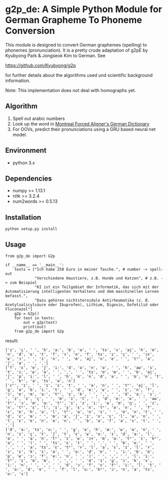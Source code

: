 # g2p_de: A Simple Python Module for German Grapheme To Phoneme Conversion

This module is designed to convert German graphemes (spelling) to phonemes (pronunciation).
It is a pretty crude adaptation of g2pE by Kyubyong Park & Jongseok Kim to German. See

https://github.com/Kyubyong/g2p

for further details about the algorithms used und scientific background information.

Note: This implementation does not deal with homographs yet.

## Algorithm

1. Spell out arabic numbers
3. Look up the word in [Montreal Forced Aligner's German Dictionary](https://mfa-models.readthedocs.io/en/latest/dictionary/German/German%20MFA%20dictionary%20v3_0_0.html#German%20MFA%20dictionary%20v3_0_0)
4. For OOVs, predict their pronunciations using a GRU based neural net model.

## Environment

* python 3.x

## Dependencies

* numpy >= 1.13.1
* nltk >= 3.2.4
* num2words >= 0.5.13

## Installation

    python setup.py install

## Usage

    from g2p_de import G2p

    if __name__ == '__main__':
        texts = ["Ich habe 250 Euro in meiner Tasche.", # number -> spell-out
                 "Verschiedene Haustiere, z.B. Hunde und Katzen", # z.B. -> zum Beispiel
                 "KI ist ein Teilgebiet der Informatik, das sich mit der Automatisierung intelligenten Verhaltens und dem maschinellen Lernen befasst.",
                 "Dazu gehören nichtsteroidale Antirheumatika (z. B. Acetylsalicylsäure oder Ibuprofen), Lithium, Digoxin, Dofetilid oder Fluconazol"]
        g2p = G2p()
        for text in texts:
            out = g2p(text)
            print(out)
        from g2p_de import G2p

result:

    ['ɪ', 'ç', ' ', 'h', 'aː', 'b', 'ə', ' ', 'ts', 'v', 'aj', 'h', 'ʊ', 'n', 'd', 'ɐ', 't', 'f', 'ʏ', 'n', 'f', 'ts', 'ɪ', 'ç', ' ', 'ɔʏ', 'ʁ', 'ɔ', ' ', 'ɪ', 'n', ' ', 'm', 'aj', 'n', 'ɐ', ' ', 'tʰ', 'a', 'ʃ', 'ə', ' ', '.']
    ['f', 'ɛ', 'ɐ', 'ʃ', 'iː', 'd', 'ə', 'n', 'ə', ' ', 'h', 'aw', 's', 't', 'iː', 'ʁ', 'ə', ' ', ',', ' ', 'ts', 'ʊ', 'm', ' ', 'b', 'aj', 'ʃ', 'p', 'iː', 'l', ' ', 'h', 'ʊ', 'n', 'd', 'ə', ' ', 'ʊ', 'n', 't', ' ', 'kʰ', 'a', 'ts', 'ə', 'n']
    ['cʰ', 'ɪ', ' ', 'ɪ', 's', 't', ' ', 'ə', 'n', ' ', 'tʰ', 'aj', 'l', 'ɡ', 'ə', 'b', 'iː', 't', ' ', 'd', 'eː', 'ʁ', ' ', 'ɪ', 'n', 'f', 'ɔ', 'ɐ', 'm', 'aː', 'tʰ', 'ɪ', 'k', ' ', ',', ' ', 'd', 'aː', 's', ' ', 'z', 'ɪ', 'ç', ' ', 'm', 'ɪ', 't', ' ', 'd', 'eː', 'ʁ', ' ', 'aw', 'tʰ', 'ɔ', 'm', 'aː', 'tʰ', 'ɪ', 'z', 'iː', 'ʁ', 'ʊ', 'ŋ', ' ', 'ɪ', 'n', 'tʰ', 'ɛ', 'l', 'ɪ', 'ɟ', 'ɛ', 'n', 'tʰ', 'ə', 'n', ' ', 'f', 'ɛ', 'ɐ', 'h', 'a', 'l', 'tʰ', 'ə', 'n', 's', ' ', 'ʊ', 'n', 't', ' ', 'd', 'ɛ', 'm', ' ', 'm', 'a', 'ʃ', 'ɪ', 'n', 'ɛ', 'l', 'ə', 'n', ' ', 'l', 'ɛ', 'ɐ', 'n', 'ə', 'n', ' ', 'b', 'ə', 'f', 'a', 's', 't', ' ', '.']
    ['d', 'aː', 'ts', 'uː', ' ', 'ɡ', 'ə', 'h', 'øː', 'ʁ', 'ə', 'n', ' ', 'n', 'ɪ', 'ç', 't', 'ʃ', 't', 'ɛ', 'ʁ', 'oː', 'ɪ', 'd', 'aː', 'l', 'ə', ' ', 'a', 'n', 'tʰ', 'ɪ', 'ʁ', 'ɔʏ', 'm', 'aː', 'tʰ', 'ɪ', 'kʰ', 'a', ' ', '(', ' ', 'ts', 'ɛ', 't', ' ', '.', ' ', 'b', 'eː', ' ', '.', ' ', 'a', 'ts', 'ɛ', 'tʰ', 'ʏ', 'l', 'a', 's', 'ɪ', 'l', 'ʏ', 'z', 'ɛ', 'k', 's', 'ə', ' ', 'oː', 'd', 'ɐ', ' ', 'iː', 'b', 'ʊ', 'p', 'ʁ', 'ɔ', 'f', 'eː', 'n', ' ', ')', ' ', ',', ' ', 'l', 'iː', 'tʰ', 'ɪ', 'ʊ', 'm', ' ', ',', ' ', 'd', 'ɪ', 'ɡ', 'ɔ', 'k', 's', 'iː', 'n', ' ', ',', ' ', 'd', 'ɔ', 'f', 'ɛ', 'tʰ', 'iː', 'l', 't', ' ', 'oː', 'd', 'ɐ', ' ', 'f', 'l', 'uː', 'kʰ', 'ɔ', 'n', 'a', 'ts', 'oː', 's']

